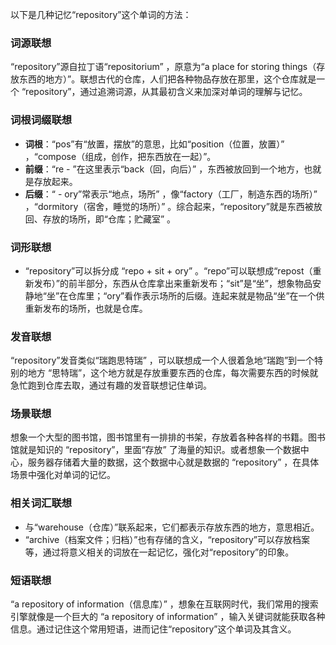 以下是几种记忆“repository”这个单词的方法：

### 词源联想
“repository”源自拉丁语“repositorium” ，原意为“a place for storing things（存放东西的地方）”。联想古代的仓库，人们把各种物品存放在那里，这个仓库就是一个 “repository”，通过追溯词源，从其最初含义来加深对单词的理解与记忆。

### 词根词缀联想
 - **词根**：“pos”有“放置，摆放”的意思，比如“position（位置，放置）” ，“compose（组成，创作，把东西放在一起）”。
 - **前缀**：“re - ”在这里表示“back（回，向后）” ，东西被放回到一个地方，也就是存放起来。
 - **后缀**：“ - ory”常表示“地点，场所” ，像“factory（工厂，制造东西的场所）” ，“dormitory（宿舍，睡觉的场所）” 。综合起来，“repository”就是东西被放回、存放的场所，即“仓库；贮藏室” 。

### 词形联想
 - “repository”可以拆分成 “repo + sit + ory” 。“repo”可以联想成“repost（重新发布）”的前半部分，东西从仓库拿出来重新发布；“sit”是“坐”，想象物品安静地“坐”在仓库里；“ory”看作表示场所的后缀。连起来就是物品“坐”在一个供重新发布的场所，也就是仓库。

### 发音联想
“repository”发音类似“瑞跑思特瑞” ，可以联想成一个人很着急地“瑞跑”到一个特别的地方 “思特瑞”，这个地方就是存放重要东西的仓库，每次需要东西的时候就急忙跑到仓库去取，通过有趣的发音联想记住单词。

### 场景联想
想象一个大型的图书馆，图书馆里有一排排的书架，存放着各种各样的书籍。图书馆就是知识的 “repository”，里面“存放” 了海量的知识。或者想象一个数据中心，服务器存储着大量的数据，这个数据中心就是数据的 “repository” ，在具体场景中强化对单词的记忆。

### 相关词汇联想
 - 与“warehouse（仓库）”联系起来，它们都表示存放东西的地方，意思相近。
 - “archive（档案文件；归档）”也有存储的含义，“repository”可以存放档案等，通过将意义相关的词放在一起记忆，强化对“repository”的印象。

### 短语联想
“a repository of information（信息库）” ，想象在互联网时代，我们常用的搜索引擎就像是一个巨大的 “a repository of information” ，输入关键词就能获取各种信息。通过记住这个常用短语，进而记住“repository”这个单词及其含义。 